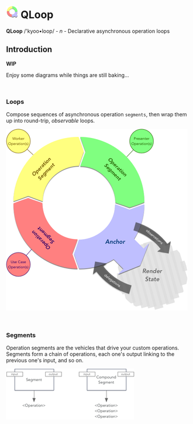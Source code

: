 # ![qloop](icon.png) QLoop

**QLoop** /'kyoo•loop/ - *n* - Declarative asynchronous operation loops

## Introduction

**WIP** 

Enjoy some diagrams while things are still baking...

<br />


### Loops

Compose sequences of asynchronous operation `segments`,
then wrap them up into round-trip, *observable* loops.

![loops](loops.png)




<br />

### Segments

Operation segments are the vehicles that drive your
custom operations. Segments form a chain of operations,
each one's output linking to the previous one's input,
and so on.

![segments](segments.png)

